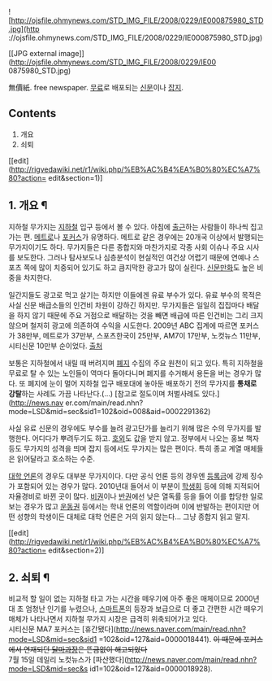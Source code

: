 ![http://ojsfile.ohmynews.com/STD_IMG_FILE/2008/0229/IE000875980_STD.jpg](http
://ojsfile.ohmynews.com/STD_IMG_FILE/2008/0229/IE000875980_STD.jpg)

[[JPG external image]](http://ojsfile.ohmynews.com/STD_IMG_FILE/2008/0229/IE00
0875980_STD.jpg)

  
無價紙. free newspaper. [무료](%EB%AC%B4%EB%A3%8C.md)로 배포되는
[신문](%EC%8B%A0%EB%AC%B8.md)이나 [잡지](%EC%9E%A1%EC%A7%80.md).  

## Contents

    

1. 개요 
2. 쇠퇴 

[[edit](http://rigvedawiki.net/r1/wiki.php/%EB%AC%B4%EA%B0%80%EC%A7%80?action=
edit&section=1)]

## 1. 개요 ¶

지하철 무가지는 [지하철](%EC%A7%80%ED%95%98%EC%B2%A0.md) 입구 등에서 볼 수 있다. 아침에
[출근](%EC%B6%9C%EA%B7%BC.md)하는 사람들이 하나씩 집고 가는 편.
[메트로](%EB%A9%94%ED%8A%B8%EB%A1%9C.md)나
[포커스](%ED%8F%AC%EC%BB%A4%EC%8A%A4.md)가 유명하다. 메트로 같은 경우에는 20개국 이상에서 발행되는
무가지이기도 하다. 무가지들은 다른 종합지와 마찬가지로 각종 사회 이슈나 주요 시사를 보도한다. 그러나 탐사보도나 심층분석이 현실적인 여건상
어렵기 때문에 연예나 스포츠 쪽에 많이 치중되어 있기도 하고 큼지막한 광고가 많이 실린다.
[신문만화](%EC%8B%A0%EB%AC%B8%EB%A7%8C%ED%99%94.md)도 높은 비중을 차지한다.

  

일간지들도 광고로 먹고 살기는 하지만 이들에겐 유료 부수가 있다. 유료 부수의 목적은 사실 신문 배급소들의 인건비 차원이 강하긴 하지만.
무가지들은 일일히 집집마다 배달을 하지 않기 때문에 주요 거점으로 배달하는 것을 빼면 배급에 따른 인건비는 그리 크지 않으며 철저히 광고에
의존하여 수익을 시도한다. 2009년 ABC 집계에 따르면 포커스가 38만부, 메트로가 37만부, 스포츠한국이 25만부, AM7이 17만부,
노컷뉴스 11만부, 시티신문 10만부 순이었다.
[출처](http://www.leejeonghwan.com/media/archives/001919.html)

  

보통은 지하철에서 내릴 때 버려지며 [폐지](%ED%8F%90%EC%A7%80.md) 수집의 주요 원천이 되고 있다. 특히 지하철을
무료로 탈 수 있는 노인들이 역마다 돌아다니며 폐지를 수거해서 용돈을 버는 경우가 많다. 또 폐지에 눈이 멀어 지하철 입구 배포대에 놓아둔
배포하기 전의 무가지를 **통채로 강탈**하는 사례도 가끔 나타난다.(…) [참고로 절도이며 처벌사례도 있다.](http://news.nav
er.com/main/read.nhn?mode=LSD&mid=sec&sid1=102&oid=008&aid=0002291362)

  

사실 유료 신문의 경우에도 부수를 늘려 광고단가를 늘리기 위해 많은 수의 무가지를 발행한다. 어디다가 뿌려두기도 하고.
[호외](%ED%98%B8%EC%99%B8.md)도 값을 받지 않고. 정부에서 나오는 홍보 책자 등도 무가지의 성격을 띄며 잡지
등에서도 무가지는 많은 편이다. 특히 종교 계열 매체들은 읽어달라고 호소하는 수준.

  

[대학 언론](%EB%8C%80%ED%95%99%20%EC%96%B8%EB%A1%A0.md)의 경우도 대부분 무가지이다. 다만 공식
언론 등의 경우엔 [등록금](%EB%93%B1%EB%A1%9D%EA%B8%88.md)에 강제 징수가 포함되어 있는 경우가 많다.
2010년대 들어서 이 부분이 [학생회](%ED%95%99%EC%83%9D%ED%9A%8C.md) 등에 의해 지적되어 자율경비로 바뀐
곳이 많다. [비권](%EB%B9%84%EA%B6%8C.md)이나 [반권](%EB%B0%98%EA%B6%8C.md)에선 낮은
열독률 등을 들어 이를 합당한 일로 보는 경우가 많고 [운동권](%EC%9A%B4%EB%8F%99%EA%B6%8C.md) 등에서는 학내
언론의 역할이라며 이에 반발하는 편이지만 어떤 성향의 학생이든 대체로 대학 언론은 거의 읽지 않는다... 그냥 종합지 읽고 말지.

  

[[edit](http://rigvedawiki.net/r1/wiki.php/%EB%AC%B4%EA%B0%80%EC%A7%80?action=
edit&section=2)]

## 2. 쇠퇴 ¶

비교적 할 일이 없는 지하철 타고 가는 시간을 떼우기에 아주 좋은 매체이므로 2000년대 초 엄청난 인기를 누렸으나,
[스마트폰](%EC%8A%A4%EB%A7%88%ED%8A%B8%ED%8F%B0.md)의 등장과 보급으로 더 좋고 간편한 시간 떼우기
매체가 나타나면서 지하철 무가지 시장은 급격히 위축되어가고 있다.  
시티신문 MA7 포커스는 [휴간됐다](http://news.naver.com/main/read.nhn?mode=LSD&mid=sec&sid1
=102&oid=127&aid=0000018441). <del>이 때문에 포커스에서 연재되던
[달마과장](%EB%8B%AC%EB%A7%88%EA%B3%BC%EC%9E%A5.md)은 뜬금없이 해고되었다</del>  
7월 15일 데일리 노컷뉴스가 [파산했다](http://news.naver.com/main/read.nhn?mode=LSD&mid=sec&s
id1=102&oid=127&aid=0000018928).

